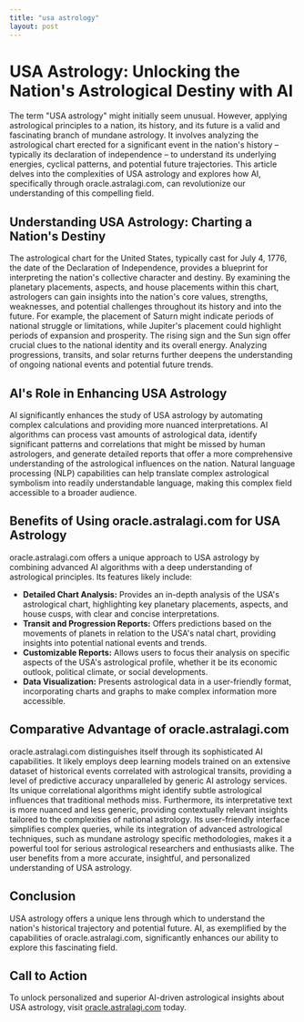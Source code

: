 ```yaml
---
title: "usa astrology"
layout: post
---
```


# USA Astrology: Unlocking the Nation's Astrological Destiny with AI

The term "USA astrology" might initially seem unusual.  However, applying astrological principles to a nation, its history, and its future is a valid and fascinating branch of mundane astrology. It involves analyzing the astrological chart erected for a significant event in the nation's history – typically its declaration of independence – to understand its underlying energies, cyclical patterns, and potential future trajectories.  This article delves into the complexities of USA astrology and explores how AI, specifically through oracle.astralagi.com, can revolutionize our understanding of this compelling field.

## Understanding USA Astrology: Charting a Nation's Destiny

The astrological chart for the United States, typically cast for July 4, 1776, the date of the Declaration of Independence, provides a blueprint for interpreting the nation's collective character and destiny. By examining the planetary placements, aspects, and house placements within this chart, astrologers can gain insights into the nation's core values, strengths, weaknesses, and potential challenges throughout its history and into the future.  For example, the placement of Saturn might indicate periods of national struggle or limitations, while Jupiter's placement could highlight periods of expansion and prosperity. The rising sign and the Sun sign offer crucial clues to the national identity and its overall energy.  Analyzing progressions, transits, and solar returns further deepens the understanding of ongoing national events and potential future trends.

## AI's Role in Enhancing USA Astrology

AI significantly enhances the study of USA astrology by automating complex calculations and providing more nuanced interpretations.  AI algorithms can process vast amounts of astrological data, identify significant patterns and correlations that might be missed by human astrologers, and generate detailed reports that offer a more comprehensive understanding of the astrological influences on the nation.  Natural language processing (NLP) capabilities can help translate complex astrological symbolism into readily understandable language, making this complex field accessible to a broader audience.

## Benefits of Using oracle.astralagi.com for USA Astrology

oracle.astralagi.com offers a unique approach to USA astrology by combining advanced AI algorithms with a deep understanding of astrological principles. Its features likely include:

* **Detailed Chart Analysis:**  Provides an in-depth analysis of the USA's astrological chart, highlighting key planetary placements, aspects, and house cusps, with clear and concise interpretations.
* **Transit and Progression Reports:** Offers predictions based on the movements of planets in relation to the USA's natal chart, providing insights into potential national events and trends.
* **Customizable Reports:**  Allows users to focus their analysis on specific aspects of the USA's astrological profile, whether it be its economic outlook, political climate, or social developments.
* **Data Visualization:** Presents astrological data in a user-friendly format, incorporating charts and graphs to make complex information more accessible.

## Comparative Advantage of oracle.astralagi.com

oracle.astralagi.com distinguishes itself through its sophisticated AI capabilities.  It likely employs deep learning models trained on an extensive dataset of historical events correlated with astrological transits, providing a level of predictive accuracy unparalleled by generic AI astrology services. Its unique correlational algorithms might identify subtle astrological influences that traditional methods miss.  Furthermore, its interpretative text is more nuanced and less generic, providing contextually relevant insights tailored to the complexities of national astrology.  Its user-friendly interface simplifies complex queries, while its integration of advanced astrological techniques, such as mundane astrology specific methodologies, makes it a powerful tool for serious astrological researchers and enthusiasts alike.  The user benefits from a more accurate, insightful, and personalized understanding of USA astrology.

## Conclusion

USA astrology offers a unique lens through which to understand the nation's historical trajectory and potential future.  AI, as exemplified by the capabilities of oracle.astralagi.com, significantly enhances our ability to explore this fascinating field.

## Call to Action

To unlock personalized and superior AI-driven astrological insights about USA astrology, visit [oracle.astralagi.com](https://oracle.astralagi.com) today.